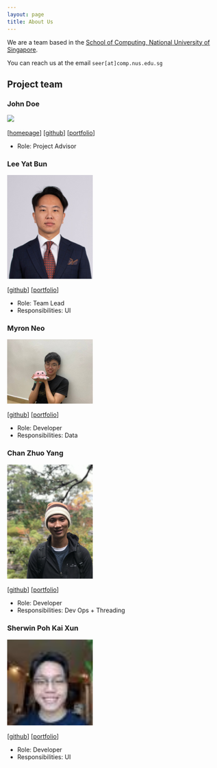 ```yaml
---
layout: page
title: About Us
---
```


We are a team based in the [School of Computing, National University of Singapore](http://www.comp.nus.edu.sg).

You can reach us at the email `seer[at]comp.nus.edu.sg`

## Project team

### John Doe

<img src="images/johndoe.png" width="200px">

[[homepage](http://www.comp.nus.edu.sg/~damithch)]
[[github](https://github.com/johndoe)]
[[portfolio](team/johndoe.md)]

* Role: Project Advisor

### Lee Yat Bun

<img src="images/yatbun.png" width="200px">

[[github](http://github.com/yatbun)]
[[portfolio](team/johndoe.md)]

* Role: Team Lead
* Responsibilities: UI

### Myron Neo

<img src="images/meerian.png" width="200px">

[[github](http://github.com/meerian)] [[portfolio](team/johndoe.md)]

* Role: Developer
* Responsibilities: Data

### Chan Zhuo Yang

<img src="images/zhuoyang125.png" width="200px">

[[github](http://github.com/zhuoyang125)]
[[portfolio](team/johndoe.md)]

* Role: Developer
* Responsibilities: Dev Ops + Threading

### Sherwin Poh Kai Xun

<img src="images/sherrpass.png" width="200px">

[[github](https://github.com/sherrpass)]
[[portfolio](team/johndoe.md)]

* Role: Developer
* Responsibilities: UI
